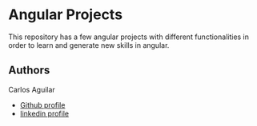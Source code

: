 
# Angular Projects

This repository has a few angular projects with different functionalities in order to learn and generate new skills in angular.
## Authors
Carlos Aguilar
- [Github profile](https://github.com/ingecarlos)
- [linkedin profile](https://www.linkedin.com/in/carlos-aguilar-a1b386213)
